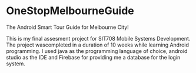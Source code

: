# OneStopMelbourneGuide
The Android Smart Tour Guide for Melbourne City!

  This is my final assesment project for SIT708 Mobile Systems Development. The project wascompleted in a duration of 10 weeks while learning Android programming.
  I used java as the programming language of choice, android studio as the IDE and Firebase for providing me a database for the login system. 
